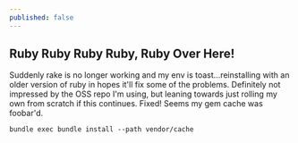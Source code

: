 ```yaml
---
published: false
---
```


## Ruby Ruby Ruby Ruby, Ruby Over Here!

Suddenly rake is no longer working and my env is toast...reinstalling with an older version of ruby in hopes it'll fix some of the problems. Definitely not impressed by the OSS repo I'm using, but leaning towards just rolling my own from scratch if this continues. Fixed! Seems my gem cache was foobar'd.

	bundle exec bundle install --path vendor/cache